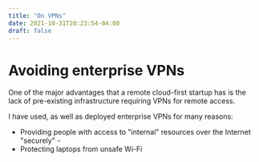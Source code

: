 ```yaml
---
title: "On VPNs"
date: 2021-10-31T20:23:54-04:00
draft: false
---
```


# Avoiding enterprise VPNs

One of the major advantages that a remote cloud-first startup has is the lack of pre-existing infrastructure requiring VPNs for remote access.

I have used, as well as deployed enterprise VPNs for many reasons:

* Providing people with access to "internal" resources over the Internet "securely" - 
* Protecting laptops from unsafe Wi-Fi